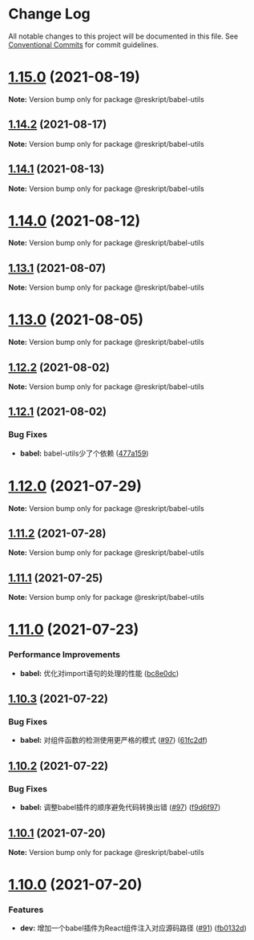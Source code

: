 # Change Log

All notable changes to this project will be documented in this file.
See [Conventional Commits](https://conventionalcommits.org) for commit guidelines.

# [1.15.0](https://github.com/ecomfe/reskript/compare/v1.14.2...v1.15.0) (2021-08-19)

**Note:** Version bump only for package @reskript/babel-utils





## [1.14.2](https://github.com/ecomfe/reskript/compare/v1.14.1...v1.14.2) (2021-08-17)

**Note:** Version bump only for package @reskript/babel-utils





## [1.14.1](https://github.com/ecomfe/reskript/compare/v1.14.0...v1.14.1) (2021-08-13)

**Note:** Version bump only for package @reskript/babel-utils





# [1.14.0](https://github.com/ecomfe/reskript/compare/v1.13.1...v1.14.0) (2021-08-12)

**Note:** Version bump only for package @reskript/babel-utils





## [1.13.1](https://github.com/ecomfe/reskript/compare/v1.13.0...v1.13.1) (2021-08-07)

**Note:** Version bump only for package @reskript/babel-utils





# [1.13.0](https://github.com/ecomfe/reskript/compare/v1.12.2...v1.13.0) (2021-08-05)

**Note:** Version bump only for package @reskript/babel-utils





## [1.12.2](https://github.com/ecomfe/reskript/compare/v1.12.1...v1.12.2) (2021-08-02)

**Note:** Version bump only for package @reskript/babel-utils





## [1.12.1](https://github.com/ecomfe/reskript/compare/v1.12.0...v1.12.1) (2021-08-02)


### Bug Fixes

* **babel:** babel-utils少了个依赖 ([477a159](https://github.com/ecomfe/reskript/commit/477a159f763261533d91c0acc813d42f012289ac))





# [1.12.0](https://github.com/ecomfe/reskript/compare/v1.11.2...v1.12.0) (2021-07-29)

**Note:** Version bump only for package @reskript/babel-utils





## [1.11.2](https://github.com/ecomfe/reskript/compare/v1.11.1...v1.11.2) (2021-07-28)

**Note:** Version bump only for package @reskript/babel-utils





## [1.11.1](https://github.com/ecomfe/reskript/compare/v1.11.0...v1.11.1) (2021-07-25)

**Note:** Version bump only for package @reskript/babel-utils





# [1.11.0](https://github.com/ecomfe/reskript/compare/v1.10.3...v1.11.0) (2021-07-23)


### Performance Improvements

* **babel:** 优化对import语句的处理的性能 ([bc8e0dc](https://github.com/ecomfe/reskript/commit/bc8e0dc3c7fcee555a664b5168cc30683e421f19))





## [1.10.3](https://github.com/ecomfe/reskript/compare/v1.10.2...v1.10.3) (2021-07-22)


### Bug Fixes

* **babel:** 对组件函数的检测使用更严格的模式 ([#97](https://github.com/ecomfe/reskript/issues/97)) ([61fc2df](https://github.com/ecomfe/reskript/commit/61fc2df685eb3ad628592cbc0c0e1252def4de7d))





## [1.10.2](https://github.com/ecomfe/reskript/compare/v1.10.1...v1.10.2) (2021-07-22)


### Bug Fixes

* **babel:** 调整babel插件的顺序避免代码转换出错 ([#97](https://github.com/ecomfe/reskript/issues/97)) ([f9d6f97](https://github.com/ecomfe/reskript/commit/f9d6f979da88fe75f0029b519e416b090cb85f73))





## [1.10.1](https://github.com/ecomfe/reskript/compare/v1.10.0...v1.10.1) (2021-07-20)

**Note:** Version bump only for package @reskript/babel-utils





# [1.10.0](https://github.com/ecomfe/reskript/compare/v1.9.0...v1.10.0) (2021-07-20)


### Features

* **dev:** 增加一个babel插件为React组件注入对应源码路径 ([#91](https://github.com/ecomfe/reskript/issues/91)) ([fb0132d](https://github.com/ecomfe/reskript/commit/fb0132d31dc83128b8373da7b38ca0c3d32b4a9c))
